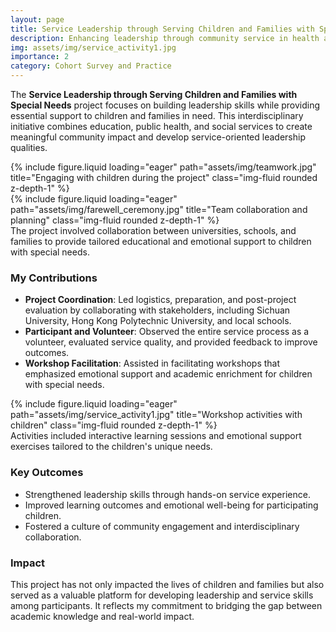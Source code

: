 ```yaml
---
layout: page
title: Service Leadership through Serving Children and Families with Special Needs
description: Enhancing leadership through community service in health and education
img: assets/img/service_activity1.jpg
importance: 2
category: Cohort Survey and Practice
---
```


The **Service Leadership through Serving Children and Families with Special Needs** project focuses on building leadership skills while providing essential support to children and families in need. This interdisciplinary initiative combines education, public health, and social services to create meaningful community impact and develop service-oriented leadership qualities.

<div class="row">
    <div class="col-sm mt-3 mt-md-0">
        {% include figure.liquid loading="eager" path="assets/img/teamwork.jpg" title="Engaging with children during the project" class="img-fluid rounded z-depth-1" %}
    </div>
    <div class="col-sm mt-3 mt-md-0">
        {% include figure.liquid loading="eager" path="assets/img/farewell_ceremony.jpg" title="Team collaboration and planning" class="img-fluid rounded z-depth-1" %}
    </div>
</div>

<div class="caption">
    The project involved collaboration between universities, schools, and families to provide tailored educational and emotional support to children with special needs.
</div>

### **My Contributions**
- **Project Coordination**: Led logistics, preparation, and post-project evaluation by collaborating with stakeholders, including Sichuan University, Hong Kong Polytechnic University, and local schools.
- **Participant and Volunteer**: Observed the entire service process as a volunteer, evaluated service quality, and provided feedback to improve outcomes.
- **Workshop Facilitation**: Assisted in facilitating workshops that emphasized emotional support and academic enrichment for children with special needs.

<div class="row">
    <div class="col-sm mt-3 mt-md-0">
        {% include figure.liquid loading="eager" path="assets/img/service_activity1.jpg" title="Workshop activities with children" class="img-fluid rounded z-depth-1" %}
    </div>
</div>

<div class="caption">
    Activities included interactive learning sessions and emotional support exercises tailored to the children's unique needs.
</div>

### **Key Outcomes**
- Strengthened leadership skills through hands-on service experience.
- Improved learning outcomes and emotional well-being for participating children.
- Fostered a culture of community engagement and interdisciplinary collaboration.

### **Impact**
This project has not only impacted the lives of children and families but also served as a valuable platform for developing leadership and service skills among participants. It reflects my commitment to bridging the gap between academic knowledge and real-world impact.
